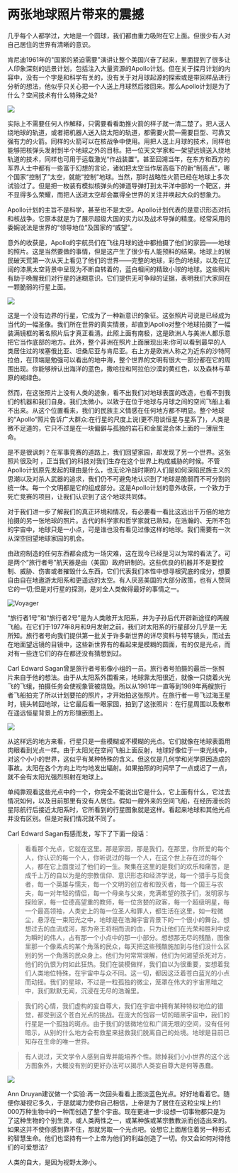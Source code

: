 # 两张地球照片带来的震撼

几乎每个人都学过，大地是一个圆球，我们都由重力吸附在它上面。但很少有人对自己居住的世界有清晰的意识。

肯尼迪1961年的"国家的紧迫需要"演讲让整个美国兴奋了起来，里面提到了很多让人印象深刻的远景计划，包括注入大量资源的Apollo计划。但在关于探月计划的内容中，没有一个字是和科学有关的，没有关于对月球起源的探索或是带回样品进行分析的想法，他似乎只关心把一个人送上月球然后接回来。那么Apollo计划是为了什么？空间技术有什么特殊之处?

![](https://upload.wikimedia.org/wikipedia/commons/e/e7/Apollo_4_liftoff_-_GPN-2006-000038.jpg)

实际上不需要任何人作解释，只需要看看助推火箭的样子就一清二楚了。把人送人绕地球的轨道，或者把机器人送入绕太阳的轨道，都需要火箭—需要巨型、可靠又强有力的火箭。同样的火箭可以在核战争中使用。用把人送上月球的技术，同样也能够把核弹头发射到半个地球之外的目标。把一位天文学家和一架望远镜送入绕地轨道的技术，同样也可用于运载激光“作战装置”。甚至回溯当年，在东方和西方的军界人士中都有一些富于幻想的言论，诸如把太空当作居高临下的新“制高点”，哪个国家“控制了”太空，就能“控制”地球。当然，那时战略性火箭已经在地球上多次试验过了。但是把一枚装有模拟核弹头的弹道导弹打到太平洋中部的一个靶区，并不显得多么荣耀，而把人送进太空却会赢得全世界的关注并唤起大众的想象力。

Apollo计划的主旨不是科学，甚至也不是太空。Apollo计划代表的是意识形态对抗和核战争。它原本就是为了展示超级大国的实力以及战术导弹的精度。经常采用的委婉说法是世界的“领导地位”及国家的“威望”。

意外的收获是，Apollo的宇航员们在飞往月球的途中都拍摄了他们的家园——地球的照片。这是当然要做的事情，但是这产生了很少有人能预料的结果。地球上的居民破天荒第一次从天上看见了他们的世界——完整的地球，彩色的地球，以及在辽阔的漆黑太空背景中呈现为不断自转着的，蓝白相间的精致小球的地球。这些照片有助于唤醒我们对行星的迷糊意识。它们提供无可争辩的证据，表明我们大家同在一颗脆弱的行星上面。

![](http://rlv.zcache.com/the_blue_marble_earth_seem_from_apollo_17_postcard-ra342f07ca6264d72bd6e02f659bb43b2_vgbaq_8byvr_630.jpg?view_padding=[285,0,285,0])

这是一个没有边界的行星，它成为了一种新意识的象征。这张照片可说是已经成为当代的一幅圣像。我们所在世界的真实情景，却直到Apollo对整个地球拍摄了一幅装满镜框的著名照片后才真正看清。此照上面有南极，这是欧洲人与美洲人都乐意把它当作底部的地方。此外，整个非洲在照片上面展现出来:你可以看到最早的人类居住过的埃塞俄比亚、坦桑尼亚与肯尼亚。右上方是欧洲人称之为近东的沙特阿拉伯，在顶端是勉强可以看出的地中海，整个世界的文明有很大一部分都在它的周围出现。你能够辨认出海洋的蓝色，撒哈拉和阿拉伯沙漠的黄红色，以及森林与草原的褐绿色。

然而，在这张照片上没有人类的迹象，看不出我们对地球表面的改造，也看不到我们的机器和我们自身。我们太微小，以致于在位于地球与月球之间的空间飞船上看不出来。从这个位置看来，我们的民族主义情感在任何地方都不明显。整个地球的“Apollo”照片告诉广大群众:在行星的尺度上说(更不用谈恒星与星系了)，人类是微不足道的，它只不过是在一块偏僻与孤独的岩石和金属混合体上面的一薄层生命。

是不是很讽刺？在军事竞赛的道路上，我们回望家园，却发现了另一个世界。这张照片很及时 ，正当我们的科技对我们生存在这个世界上构成威胁的时候。不管Apollo计划原先发起的理由是什么，也无论冷战时期的人们是如何深陷民族主义的思潮以及对杀人武器的追求，我们仍不可避免地认识到了地球是脆弱而不可分割的统一体。每一个文明都是它的组成部分。这是Apollo计划的意外收获，一个致力于死亡竞赛的项目，让我们认识到了这个地球共同体。

对于我们进一步了解我们的真正环境和情况，有必要看一看比这远出千万倍的地方拍摄的另一张地球的照片。古代的科学家和哲学家就已熟知，在浩瀚的、无所不包的宇宙中，地球只是一小点，可是谁也没有看见过像这样的地球。我们需要有一次从深空回望地球家园的机会。

由政府制造的任何东西都会成为一场灾难，这在现今已经是习以为常的看法了。可是两个“旅行者号”航天器是由（美国）政府研制的。这些优良的机器并不是要控制、威胁、伤害或者摧毁什么东西，它们代表我们本性中想寻根究底的成分，想要自由自在地遨游太阳系和更遥远的太空。有人厌恶美国的大部分政策，也有人赞同它的一切;但是对行星的探测，是对全人类做得最好的事情之一。

![Voyager](https://upload.wikimedia.org/wikipedia/commons/2/29/Voyager_spacecraft.jpg)

“旅行者1号”和“旅行者2号”是为人类敞开太阳系，并为子孙后代开辟新途径的两艘飞船。在它们于1977年8月和9月发射之前，我们对太阳系的行星部分几乎是一无所知。旅行者号向我们提供第一批关于许多新世界的详尽资料与特写镜头，而过去在地面望远镜的目镜中，这些新世界有的看起来是模糊的圆面，有的仅是光点，而对有一些连它们的存在都还没有猜想到过。

Carl Edward Sagan曾是旅行者号影像小组的一员。旅行者号拍摄的最后一张照片来自于他的想法。由于从太阳系外围看来，地球靠太阳很近，就像一只绕着火光飞的飞蛾，拍摄任务会使视象管被烧毁。所以从1981年一直等到1989年两艘旅行者飞船拍完了所以计划要拍的照片，才开始拍这张照片。在旅行者一号飞过海王星时，镜头转回地球，让它最后看一眼家园，拍到了这张照片：在行星周围以及散布在遥远恒星背景上的方形镶嵌图上。

![](https://upload.wikimedia.org/wikipedia/commons/7/73/Pale_Blue_Dot.png)

从这样远的地方来看，行星只是一些模糊或不模糊的光点。它们就像在地球表面用肉眼看到光点一样。由于太阳光在空间飞船上面反射，地球好像位于一束光线中，对这个小小的世界，这似乎有某种特殊的含义。但这仅是几何学和光学原因造成的事故。太阳在各个方向上均匀地发出辐射。如果拍照的时间早了一点或迟了一点，就不会有太阳光强烈照射在地球上。

单纯靠观看这些光点中的一个，你完全不能说出它是什么，它上面有什么，它过去情况如何，以及目前那里有没有人居住。假如一艘外来的空间飞船，在经历漫长的星际航行后接近太阳系时，它所看到的行星图象就是这样。看起来地球和其他光点并没有区别。但是对我们情况就不同了。

Carl Edward Sagan有感而发，写下了下面一段话：

> 看看那个光点，它就在这里。那是家园，那是我们，在那里，你所爱的每个人，你认识的每一个人，你听说过的每一个人，在这个世上存在过的每个人，都在它上面度过了他们的一生。聚集在这里的是我们的欢乐和痛苦，是成千上万的自以为是的宗教信仰、意识形态和经济学说，每一个猎手与觅食者，每一个英雄与懦夫，每一个文明的创立者和毁灭者，每一个国王与农夫，每一对年轻的情侣，每一个母亲与父亲，充满希望的孩子们，发明家与探险家，每一位德高望重的教师，每一位贪婪的政客，每一个超级明星，每一个最高领袖，人类史上的每一位圣人和罪人，都生活在这里，如一粒微尘，悬浮在一束阳光之中，地球是在浩瀚宇宙背景下的一个很小的舞台。想想过去的血流成河，那为帝王将相而流的血，只为让他们在光荣和胜利中成为瞬时的伟人，占有那一个小点中的那一小部分。想想那无尽的残酷，图像里那一个像素点的某个角落的民众，每天把这些残酷施加到与他们没什么区别的另一个角落的民众身上。他们为何常常误解，他们为何渴望杀死对方，他们的仇恨为何如此狂热。我们在装模做样，我们自以为很重要，妄想着我们人类地位特殊，在宇宙中与众不同。这一切，都因这泛着苍白蓝光的小点而动摇。我们的星球，不过是一粒孤独的微尘，笼罩在伟大的宇宙黑暗之中，我们默默无闻，沉浸在无尽的浩瀚里。 

>我们的心情，我们虚构的妄自尊大，我们在宇宙中拥有某种特权地位的错觉，都受到这个苍白光点的挑战。在庞大的包容一切的暗黑宇宙中，我们的行星是一个孤独的斑点。由于我们的低微地位和广阔无垠的空间，没有任何暗示，从别的什么地方会有救星来拯救我们脱离自己的处境。地球是目前已知存在生命的唯一世界。

> 有人说过，天文学令人感到自卑并能培养个性。除掉我们小小世界的这个远方图象外，大概没有别的更好办法可以揭示人类妄自尊大是何等愚蠢。

![](https://upload.wikimedia.org/wikipedia/commons/6/62/Starsinthesky.jpg)

Ann Druyan建议做一个实验:再一次回头看看上图淡蓝色光点。好好地看着它。随便你凝视它多久，于是就竭力使你自己相信，上帝是为了居住在这粒尘埃上约1 000万种生物中的一种而创造了整个宇宙。现在更进一步:设想一切事物都只是为了这种生物的个别生灵，或人类两性之一，或某种族或某宗教教派而创造出来的。如果这并不使你感到靠不住，那就另取一个光点吧。设想它上面居住着另一种形式的智慧生命。他们也坚持有一个上帝为他们的利益创造了一切。你又会如何对待他们的可爱想法?

人类的自大，是因为视野太渺小。
